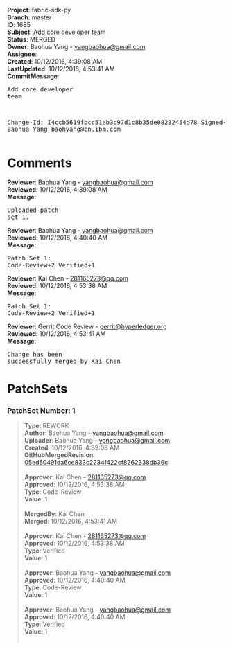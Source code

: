 <strong>Project</strong>: fabric-sdk-py<br><strong>Branch</strong>: master<br><strong>ID</strong>: 1685<br><strong>Subject</strong>: Add core developer team<br><strong>Status</strong>: MERGED<br><strong>Owner</strong>: Baohua Yang - yangbaohua@gmail.com<br><strong>Assignee</strong>:<br><strong>Created</strong>: 10/12/2016, 4:39:08 AM<br><strong>LastUpdated</strong>: 10/12/2016, 4:53:41 AM<br><strong>CommitMessage</strong>:<br><pre>Add core developer team

Change-Id: I4ccb5619fbcc51ab3c97d1c8b35de08232454d78
Signed-off-by: Baohua Yang <baohyang@cn.ibm.com>
</pre><h1>Comments</h1><strong>Reviewer</strong>: Baohua Yang - yangbaohua@gmail.com<br><strong>Reviewed</strong>: 10/12/2016, 4:39:08 AM<br><strong>Message</strong>: <pre>Uploaded patch set 1.</pre><strong>Reviewer</strong>: Baohua Yang - yangbaohua@gmail.com<br><strong>Reviewed</strong>: 10/12/2016, 4:40:40 AM<br><strong>Message</strong>: <pre>Patch Set 1: Code-Review+2 Verified+1</pre><strong>Reviewer</strong>: Kai Chen - 281165273@qq.com<br><strong>Reviewed</strong>: 10/12/2016, 4:53:38 AM<br><strong>Message</strong>: <pre>Patch Set 1: Code-Review+2 Verified+1</pre><strong>Reviewer</strong>: Gerrit Code Review - gerrit@hyperledger.org<br><strong>Reviewed</strong>: 10/12/2016, 4:53:41 AM<br><strong>Message</strong>: <pre>Change has been successfully merged by Kai Chen</pre><h1>PatchSets</h1><h3>PatchSet Number: 1</h3><blockquote><strong>Type</strong>: REWORK<br><strong>Author</strong>: Baohua Yang - yangbaohua@gmail.com<br><strong>Uploader</strong>: Baohua Yang - yangbaohua@gmail.com<br><strong>Created</strong>: 10/12/2016, 4:39:08 AM<br><strong>GitHubMergedRevision</strong>: [05ed50491da6ce833c2234f422cf8262338db39c](https://github.com/hyperledger-gerrit-archive/fabric-sdk-py/commit/05ed50491da6ce833c2234f422cf8262338db39c)<br><br><strong>Approver</strong>: Kai Chen - 281165273@qq.com<br><strong>Approved</strong>: 10/12/2016, 4:53:38 AM<br><strong>Type</strong>: Code-Review<br><strong>Value</strong>: 1<br><br><strong>MergedBy</strong>: Kai Chen<br><strong>Merged</strong>: 10/12/2016, 4:53:41 AM<br><br><strong>Approver</strong>: Kai Chen - 281165273@qq.com<br><strong>Approved</strong>: 10/12/2016, 4:53:38 AM<br><strong>Type</strong>: Verified<br><strong>Value</strong>: 1<br><br><strong>Approver</strong>: Baohua Yang - yangbaohua@gmail.com<br><strong>Approved</strong>: 10/12/2016, 4:40:40 AM<br><strong>Type</strong>: Code-Review<br><strong>Value</strong>: 1<br><br><strong>Approver</strong>: Baohua Yang - yangbaohua@gmail.com<br><strong>Approved</strong>: 10/12/2016, 4:40:40 AM<br><strong>Type</strong>: Verified<br><strong>Value</strong>: 1<br><br></blockquote>